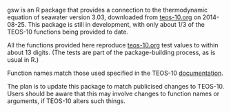 gsw is an R package that provides a connection to the thermodynamic equation of
seawater version 3.03, downloaded from [teos-10.org](http://www.teos-10.org) on
2014-08-25. This package is still in development, with only about 1/3 of the
TEOS-10 functions being provided to date. 

All the functions provided here reproduce [teos-10.org](http://www.teos-10.org)
test values to within about 13 digits. (The tests are part of the
package-building process, as is usual in R.)

Function names match those used specified in the TEOS-10
[documentation](http://www.teos-10.org/pubs/gsw/html/gsw_contents.html).

The plan is to update this package to match publicised changes to TEOS-10.
Users should be aware that this may involve changes to function names or
arguments, if TEOS-10 alters such things.

